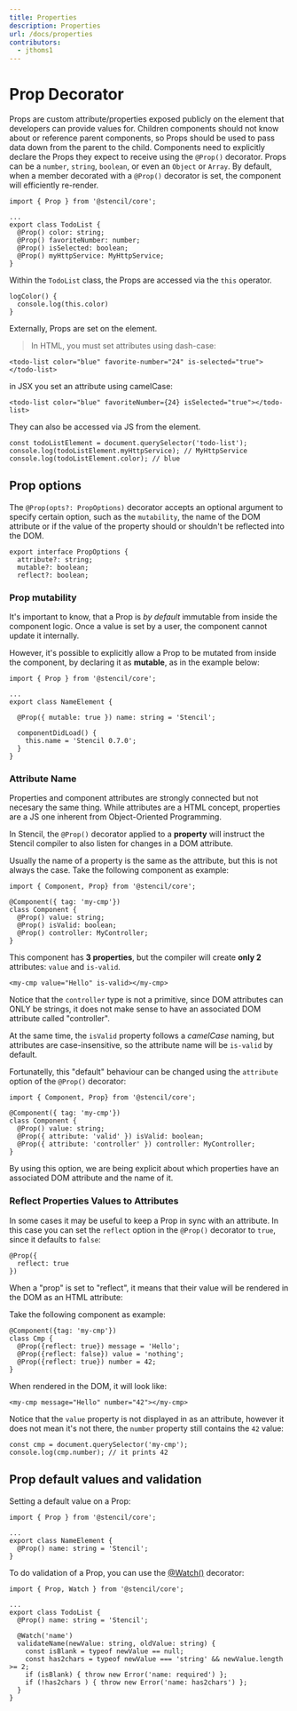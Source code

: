 ```yaml
---
title: Properties
description: Properties
url: /docs/properties
contributors:
  - jthoms1
---
```


# Prop Decorator

Props are custom attribute/properties exposed publicly on the element that developers can provide values for. Children components should not know about or reference parent components, so Props should be used to pass data down from the parent to the child. Components need to explicitly declare the Props they expect to receive using the `@Prop()` decorator. Props can be a `number`, `string`, `boolean`, or even an `Object` or `Array`. By default, when a member decorated with a `@Prop()` decorator is set, the component will efficiently re-render.

```tsx
import { Prop } from '@stencil/core';

...
export class TodoList {
  @Prop() color: string;
  @Prop() favoriteNumber: number;
  @Prop() isSelected: boolean;
  @Prop() myHttpService: MyHttpService;
}
```

Within the `TodoList` class, the Props are accessed via the `this` operator.

```tsx
logColor() {
  console.log(this.color)
}
```

Externally, Props are set on the element.

> In HTML, you must set attributes using dash-case:

```markup
<todo-list color="blue" favorite-number="24" is-selected="true"></todo-list>
```

in JSX you set an attribute using camelCase:

```markup
<todo-list color="blue" favoriteNumber={24} isSelected="true"></todo-list>
```

They can also be accessed via JS from the element.

```tsx
const todoListElement = document.querySelector('todo-list');
console.log(todoListElement.myHttpService); // MyHttpService
console.log(todoListElement.color); // blue
```

## Prop options

The `@Prop(opts?: PropOptions)` decorator accepts an optional argument to specify certain option, such as the `mutability`, the name of the DOM attribute or if the value of the property should or shouldn't be reflected into the DOM.

```tsx
export interface PropOptions {
  attribute?: string;
  mutable?: boolean;
  reflect?: boolean;
```

### Prop mutability

It's important to know, that a Prop is _by default_ immutable from inside the component logic. Once a value is set by a user, the component cannot update it internally.

However, it's possible to explicitly allow a Prop to be mutated from inside the component, by declaring it as **mutable**, as in the example below:

```tsx
import { Prop } from '@stencil/core';

...
export class NameElement {

  @Prop({ mutable: true }) name: string = 'Stencil';

  componentDidLoad() {
    this.name = 'Stencil 0.7.0';
  }
}
```

### Attribute Name

Properties and component attributes are strongly connected but not necesary the same thing. While attributes are a HTML concept, properties are a JS one inherent from Object-Oriented Programming.

In Stencil, the `@Prop()` decorator applied to a **property** will instruct the Stencil compiler to also listen for changes in a DOM attribute.

Usually the name of a property is the same as the attribute, but this is not always the case. Take the following component as example:

```tsx
import { Component, Prop} from '@stencil/core';

@Component({ tag: 'my-cmp'})
class Component {
  @Prop() value: string;
  @Prop() isValid: boolean;
  @Prop() controller: MyController;
}
```

This component has **3 properties**, but the compiler will create **only 2** attributes: `value` and `is-valid`.

```markup
<my-cmp value="Hello" is-valid></my-cmp>
```

Notice that the `controller` type is not a primitive, since DOM attributes can ONLY be strings, it does not make sense to have an associated DOM attribute called "controller".

At the same time, the `isValid` property follows a _camelCase_ naming, but attributes are case-insensitive, so the attribute name will be `is-valid` by default.

Fortunatelly, this "default" behaviour can be changed using the `attribute` option of the `@Prop()` decorator:


```tsx
import { Component, Prop} from '@stencil/core';

@Component({ tag: 'my-cmp'})
class Component {
  @Prop() value: string;
  @Prop({ attribute: 'valid' }) isValid: boolean;
  @Prop({ attribute: 'controller' }) controller: MyController;
}
```

By using this option, we are being explicit about which properties have an associated DOM attribute and the name of it.


### Reflect Properties Values to Attributes

In some cases it may be useful to keep a Prop in sync with an attribute. In this case you can set the `reflect` option in the `@Prop()` decorator to `true`, since it defaults to `false`:

```tsx
@Prop({
  reflect: true
})
```

When a "prop" is set to "reflect", it means that their value will be rendered in the DOM as an HTML attribute:

Take the following component as example:

```tsx
@Component({tag: 'my-cmp'})
class Cmp {
  @Prop({reflect: true}) message = 'Hello';
  @Prop({reflect: false}) value = 'nothing';
  @Prop({reflect: true}) number = 42;
}
```

When rendered in the DOM, it will look like:

```markup
<my-cmp message="Hello" number="42"></my-cmp>
```

Notice that the `value` property is not displayed in as an attribute, however it does not mean it's not there, the `number` property still contains the `42` value:

```tsx
const cmp = document.querySelector('my-cmp');
console.log(cmp.number); // it prints 42
```

## Prop default values and validation

Setting a default value on a Prop:

```tsx
import { Prop } from '@stencil/core';

...
export class NameElement {
  @Prop() name: string = 'Stencil';
}
```

To do validation of a Prop, you can use the [@Watch()](reactive-data/#watch-decorator) decorator:

```tsx
import { Prop, Watch } from '@stencil/core';

...
export class TodoList {
  @Prop() name: string = 'Stencil';

  @Watch('name')
  validateName(newValue: string, oldValue: string) {
    const isBlank = typeof newValue == null;
    const has2chars = typeof newValue === 'string' && newValue.length >= 2;
    if (isBlank) { throw new Error('name: required') };
    if (!has2chars ) { throw new Error('name: has2chars') };
  }
}
```